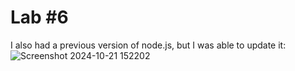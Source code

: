 # Lab #6   

I also had a previous version of node.js, but I was able to update it:   
![Screenshot 2024-10-21 152202](https://github.com/user-attachments/assets/3bd34cc9-cb0f-4264-b8dc-cf85ea707f20)   


